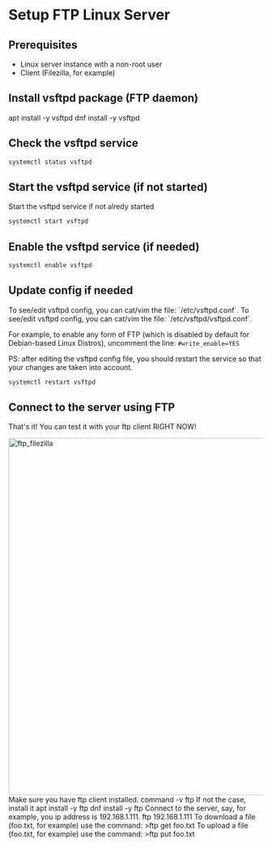 # Setup FTP Linux Server

## Prerequisites
- Linux server instance with a non-root user
- Client (Filezilla, for example)


## Install vsftpd package (FTP daemon)
<tabs>
    <tab title="Debian-based Linux Distros">
        <code-block lang="bash">apt install -y vsftpd</code-block>
    </tab>
    <tab title="RPM-based Linux Distros">
        <code-block lang="bash">dnf install -y vsftpd</code-block> 
    </tab>
</tabs>

## Check the vsftpd service
```bash
systemctl status vsftpd
```

## Start the vsftpd service (if not started)
Start the vsftpd service if not alredy started
```bash
systemctl start vsftpd
```

## Enable the vsftpd service (if needed)
```bash
systemctl enable vsftpd
```

## Update config if needed
<tabs>
    <tab title="Debian-based Linux Distros">
        To see/edit vsftpd config, you can cat/vim the file: `/etc/vsftpd.conf`.
    </tab>
    <tab title="RPM-based Linux Distros">
        To see/edit vsftpd config, you can cat/vim the file: `/etc/vsftpd/vsftpd.conf`.
    </tab>
</tabs>

For example, to enable any form of FTP (which is disabled by default for Debian-based Linux Distros), uncomment the line: `#write_enable=YES`

PS: after editing the vsftpd config file, you should restart the service so that your changes are taken into account.
```bash
systemctl restart vsftpd
```

## Connect to the server using FTP
That's it! You can test it with your ftp client RIGHT NOW!

<tabs>
    <tab title="Using Filezilla">
        <img src="ftp_filezilla.png" alt="ftp_filezilla" width="706" border-effect="line"/>
    </tab>
    <tab title="Using Unix Terminal">
        <procedure title="Become a professional">
            <step>
                Make sure you have ftp client installed.
                <code-block lang="bash">command -v ftp</code-block>
            </step>
            <step>
                If not the case, install it
                <tabs>
                    <tab title="Debian-based Linux Distros">
                        <code-block lang="bash">apt install -y ftp</code-block>
                    </tab>
                    <tab title="RPM-based Linux Distros">
                        <code-block lang="bash">dnf install -y ftp</code-block> 
                    </tab>
                </tabs>
            </step>
            <step>
                Connect to the server, say, for example, you ip address is 192.168.1.111.
                <code-block lang="bash">ftp 192.168.1.111</code-block>
            </step>
            <step>
                To download a file (foo.txt, for example) use the command:
                <code-block lang="bash">>ftp get foo.txt</code-block>
                To upload a file (foo.txt, for example) use the command:
                <code-block lang="bash">>ftp put foo.txt</code-block>
            </step>
        </procedure>
    </tab>
</tabs>

